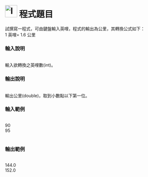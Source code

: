 <h1><img class="alignnone  wp-image-41" src="https://catmaoblog.files.wordpress.com/2016/10/3h9rzur.png" alt="Icon made by Popcorns Arts from www.flaticon.com" width="40" height="40" /> 程式題目</h1>
試撰寫一程式，可由鍵盤輸入英哩，程式的輸出為公里，其轉換公式如下：<br>
1 英哩= 1.6 公里<br>

<h3>輸入說明</h3><br>
輸入欲轉換之英哩數(int)。<br>

<h3>輸出說明</h3><br>
輸出公里(double)，取到小數點以下第一位。<br>

<h3>輸入範例</h3><br>
90<br>
95<br><br>

<h3>輸出範例</h3><br>
144.0<br>
152.0


